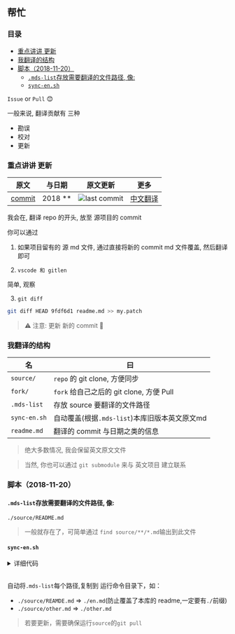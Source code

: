 ## 帮忙

### 目录

<!-- START doctoc generated TOC please keep comment here to allow auto update -->
<!-- DON'T EDIT THIS SECTION, INSTEAD RE-RUN doctoc TO UPDATE -->


- [重点讲讲 更新](#%E9%87%8D%E7%82%B9%E8%AE%B2%E8%AE%B2-%E6%9B%B4%E6%96%B0)
- [我翻译的结构](#%E6%88%91%E7%BF%BB%E8%AF%91%E7%9A%84%E7%BB%93%E6%9E%84)
- [脚本（2018-11-20）](#%E8%84%9A%E6%9C%AC2018-11-20)
  - [`.mds-list`存放需要翻译的文件路径, 像:](#mds-list%E5%AD%98%E6%94%BE%E9%9C%80%E8%A6%81%E7%BF%BB%E8%AF%91%E7%9A%84%E6%96%87%E4%BB%B6%E8%B7%AF%E5%BE%84-%E5%83%8F)
  - [`sync-en.sh`](#sync-ensh)

<!-- END doctoc generated TOC please keep comment here to allow auto update -->

`Issue` or `Pull` 😊

一般来说, 翻译贡献有 三种

- 勘误
- 校对
- 更新

### 重点讲讲 更新

| 原文     | 与日期    | 原文更新             | 更多             |
| -------- | --------- | -------------------- | ---------------- |
| [commit] | 2018 \*\* | ![last commit][last] | [中文翻译][more] |

[commit]: https://github.com/chinanf-boy/chinese-translate-list
[last]: https://img.shields.io/github/last-commit/chinanf-boy/chinese-translate-list.svg
[more]: https://github.com/chinanf-boy/chinese-translate-list

我会在, 翻译 repo 的开头, 放至 源项目的 commit

你可以通过

1. 如果项目留有的 源 md 文件, 通过直接将新的 commit md 文件覆盖, 然后翻译即可

2) `vscode 和 gitlen`

简单, 观察

3. `git diff`

```sh
git diff HEAD 9fdf6d1 readme.md >> my.patch
```

> ⚠️ 注意: 更新 新的 commit 🔗

### 我翻译的结构

| 名           | 曰                                       |
| ------------ | ---------------------------------------- |
| `source/`    | `repo` 的 git clone, 方便同步            |
| `fork/`      | `fork` 给自己之后的 git clone, 方便 Pull |
| `.mds-list`  | 存放 source 要翻译的文件路径             |
| `sync-en.sh` | 自动覆盖(根据`.mds-list`)本库旧版本英文原文md    |
| `readme.md`  | 翻译的 commit 与日期之类的信息           |

> 绝大多数情况, 我会保留英文原文文件

> 当然, 你也可以通过 `git submodule` 来与 英文项目 建立联系

### 脚本（2018-11-20）

#### `.mds-list`存放需要翻译的文件路径, 像:

```
./source/README.md
```

> 一般就存在了，可简单通过 `find source/**/*.md`输出到此文件

#### `sync-en.sh`

<details>

<summary>详细代码</summary>

```sh
cat './.mds-list' | while read line || [[ -n ${line} ]]
do
    testseq="zh.md"
    if [[ $line =~ $testseq || "$line" == "" ]]; then
        echo "skip $line"
    else
        lowline=`echo "$line" | awk '{print tolower($0)}'`
        # lowwer string
        zh=${line//source\//}
        dir=$(dirname $zh)
        
        source_readme="./source/readme.md"
        if [[ $lowline == $source_readme ]];then
        # source/[readme|REAMDE].md => en.md
        filename="en.md"
        else 
        # source/other.md => ./other.md
        filename=$(basename $zh)
        fi
        echo "$line >> $dir/$filename"
        mkdir -p $dir && cp $line "$_/$filename"
    fi
done
```

</details>

<br>

自动将`.mds-list`每个路径,复制到 运行命令目录下，如：

- `./source/REAMDE.md` => `./en.md`(防止覆盖了本库的 readme,一定要有`./`前缀)
- `./source/other.md` => `./other.md`

> 若要更新，需要确保运行`source`的`git pull`

